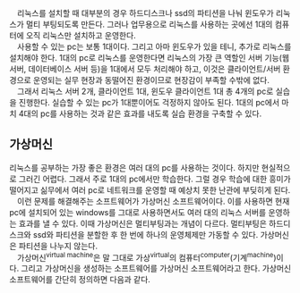 　리눅스를 설치할 때 대부분의 경우 하드디스크나 ssd의 파티션을 나눠 윈도우가 리눅스가 멀티 부팅되도록 만든다. 그러나 업무용으로 리눅스를 사용하는 곳에선 1대의 컴퓨터에 오직 리눅스만 설치하고 운영한다.  
　사용할 수 있는 pc는 보통 1대이다. 그리고 아마 윈도우가 있을 테니, 추가로 리눅스를 설치해야 한다. 1대의 pc로 리눅스를 운영한다면 리눅스의 가장 큰 역할인 서버 기능(웹 서버, 데이터베이스 서버 등)을 1대에서 모두 처리해야 하고, 이것은 클라이언트/서버 환경으로 운영되는 실무 현장과 동떨어진 환경이므로 현장감이 부족할 수밖에 없다.  
　그래서 리눅스 서버 2개, 클라이언트 1대, 윈도우 클라이언트 1대 총 4개의 pc로 실습을 진행한다. 실습할 수 있는 pc가 1대뿐이어도 걱정하지 않아도 된다. 1대의 pc에서 마치 4대의 pc를 사용하는 것과 같은 효과를 내도록 실습 환경을 구축할 수 있다.

## 가상머신
리눅스를 공부하는 가장 좋은 환경은 여러 대의 pc를 사용하는 것이다. 하지만 현실적으로 그러긴 어렵다. 그래서 주로 1대의 pc에서만 학습한다. 그럴 경우 학습에 대한 흥미가 떨어지고 싦무에서 여러 pc로 네트워크를 운영할 때 예상치 못한 난관에 부딪히게 된다.  
　이런 문제를 해결해주는 소프트웨어가 가상머신 소프트웨어이다. 이를 사용하면 현재 pc에 설치되어 있는 windows를 그대로 사용하면서도 여러 대의 리눅스 서버를 운영하는 효과를 낼 수 있다. 이때 가상머신은 멀티부팅과는 개념이 다르다. 멀티부팅은 하드디스크와 ssd와 파티션을 분할한 후 한 번에 하나의 운영체제만 가동할 수 있다. 가상머신은 파티션을 나누지 않는다.  
　가상머신<sup>virtual machine</sup>은 말 그대로 가상<sup>virtual</sup>의 컴퓨터<sup>computer</sup>(기계<sup>machine</sup>)이다. 그리고 가상머신을 생성하는 소프트웨어를 가상머신 소프트웨어라고 한다. 가상머신 소프트웨어를 간단히 정의하면 다음과 같다.